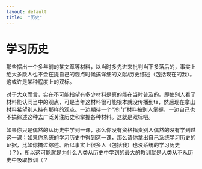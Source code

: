 ```yaml
---
layout: default
title:  "历史"
---
```


# 学习历史

那些摆出一个多年前的某文章等材料，以当时多先进来批判当下多落后的，事实上绝大多数人也不会在提自己的观点时候搞详细的文献/历史综述（包括现在的我）。这或许是某种程度上的双标。

对于大众而言，实在不可能指望有多少材料是真的能在当时普及的。即使别人看了材料能认同当中的观点，可是当年这材料很可能根本就没传播到ta，然后现在拿出材料希望别人持有那样的观点。一边期待一个“冷门”材料被别人掌握，一边自己也不搞综述这种去广泛关注历史和掌握各种材料。这就是双标吧。

如果你只是偶然的从历史中学到一课，那么你没有资格指责别人偶然的没有学到过这一课；如果你系统的学习历史中得到这一课，那么请你拿出自己系统学习历史的证据，比如你搞过综述。所以事实上很多人（包括我）也没系统的学习历史（？），所以这可能就是为什么人类从历史中学到的最大的教训就是人类从不从历史中吸取教训（？